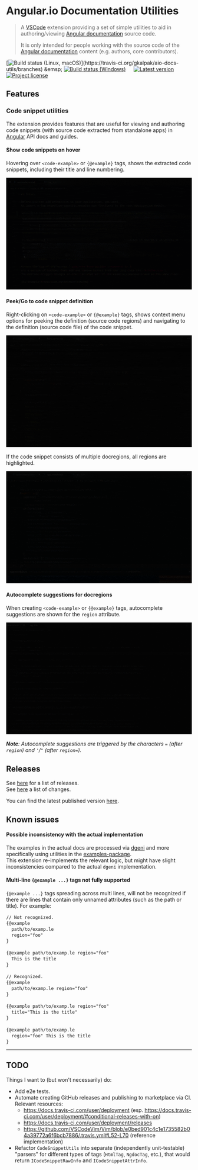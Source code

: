 # Angular.io Documentation Utilities

> A [VSCode](https://code.visualstudio.com/) extension providing a set of simple utilities to aid in authoring/viewing [Angular documentation](https://angular.io/) source code.
>
> It is only intended for people working with the source code of the [Angular documentation](https://angular.io/) content (e.g. authors, core contributors).

[![Build status (Linux, macOS)](https://badgen.net/travis/gkalpak/aio-docs-utils/master?icon=travis&label=Build+status+(Linux,+macOS))](https://travis-ci.org/gkalpak/aio-docs-utils/branches)
&emsp;
[![Build status (Windows)](https://badgen.net/appveyor/ci/gkalpak/aio-docs-utils/master?icon=appveyor&label=Build+status+(Windows))](https://ci.appveyor.com/project/gkalpak/aio-docs-utils/branch/master)
&emsp;
[![Latest version](https://vsmarketplacebadge.apphb.com/version-short/gkalpak.aio-docs-utils.svg?color=blue&label=Latest+version&logo=visual-studio-code&logoColor=white)](https://marketplace.visualstudio.com/items?itemName=gkalpak.aio-docs-utils)
&emsp;
[![Project license](https://badgen.net/github/license/gkalpak/aio-docs-utils?emoji=1&label=📄+Project+license)](https://github.com/gkalpak/aio-docs-utils/tree/master/LICENSE.txt)

## Features

### Code snippet utilities

The extension provides features that are useful for viewing and authoring code snippets (with source code extracted from standalone apps) in [Angular](https://github.com/angular/angular) API docs and guides.

#### Show code snippets on hover

Hovering over `<code-example>` or `{@example}` tags, shows the extracted code snippets, including their title and line numbering.

![Code snippet on hover](img/on-hover.gif)

#### Peek/Go to code snippet definition

Right-clicking on `<code-example>` or `{@example}` tags, shows context menu options for peeking the definition (source code regions) and navigating to the definition (source code file) of the code snippet.

![Code snippet definition](img/definition.gif)

If the code snippet consists of multiple docregions, all regions are highlighted.

![Multi-region code snippet definition](img/definition-multiregion.gif)

#### Autocomplete suggestions for docregions

When creating `<code-example>` or `{@example}` tags, autocomplete suggestions are shown for the `region` attribute.

![Docregion autocomplete suggestions](img/autocomplete.gif)

_**Note**: Autocomplete suggestions are triggered by the characters `=` (after `region`) and `'`/`"` (after `region=`)._

## Releases

See [here](https://github.com/gkalpak/aio-docs-utils/releases) for a list of releases.<br />
See [here](https://github.com/gkalpak/aio-docs-utils/commits) a list of changes.

You can find the latest published version [here](https://marketplace.visualstudio.com/items?itemName=gkalpak.aio-docs-utils).

## Known issues

#### Possible inconsistency with the actual implementation

The examples in the actual docs are processed via [dgeni](https://github.com/angular/dgeni) and more specifically using utilities in the [examples-package](https://github.com/angular/angular/tree/master/aio/tools/transforms/examples-package).<br />
This extension re-implements the relevant logic, but might have slight inconsistencies compared to the actual `dgeni` implementation.

#### Multi-line `{@example ...}` tags not fully supported

`{@example ...}` tags spreading across multi lines, will not be recognized if there are lines that contain only unnamed attributes (such as the path or title). For example:

```
// Not recognized.
{@example
  path/to/examp.le
  region="foo"
}

{@example path/to/examp.le region="foo"
  This is the title
}

// Recognized.
{@example
  path/to/examp.le region="foo"
}

{@example path/to/examp.le region="foo"
  title="This is the title"
}

{@example path/to/examp.le
  region="foo" This is the title
}
```

---
## TODO

Things I want to (but won't necessarily) do:

- Add e2e tests.
- Automate creating GitHub releases and publishing to marketplace via CI. Relevant resources:
  - https://docs.travis-ci.com/user/deployment (esp. https://docs.travis-ci.com/user/deployment/#conditional-releases-with-on)
  - https://docs.travis-ci.com/user/deployment/releases
  - https://github.com/VSCodeVim/Vim/blob/e0bed901c4c1e1735582b04a39772a6f6bcb7886/.travis.yml#L52-L70 (reference implementation)
- Refactor `CodeSnippetUtils` into separate (independently unit-testable) "parsers" for different types of tags (`HtmlTag`, `NgdocTag`, etc.), that would return `ICodeSnippetRawInfo` and `ICodeSnippetAttrInfo`.
